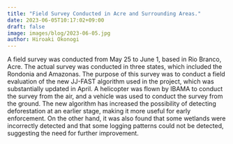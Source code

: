 ```yaml
---
title: "Field Survey Conducted in Acre and Surrounding Areas."
date: 2023-06-05T10:17:02+09:00
draft: false
image: images/blog/2023-06-05.jpg
author: Hiroaki Okonogi
---
```



A field survey was conducted from May 25 to June 1, based in Rio Branco, Acre. <!--more--> 
The actual survey was conducted in three states, which included the Rondonia and Amazonas.
The purpose of this survey was to conduct a field evaluation of the new JJ-FAST algorithm used in the project, which was substantially updated in April.
A helicopter was flown by IBAMA to conduct the survey from the air, and a vehicle was used to conduct the survey from the ground.
The new algorithm has increased the possibility of detecting deforestation at an earlier stage, making it more useful for early enforcement. On the other hand, it was also found that some wetlands were incorrectly detected and that some logging patterns could not be detected, suggesting the need for further improvement.
